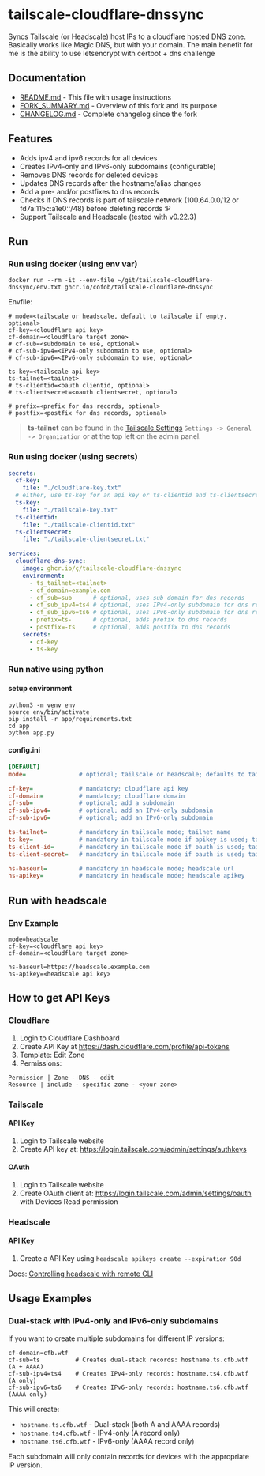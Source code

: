 # tailscale-cloudflare-dnssync
Syncs Tailscale (or Headscale) host IPs to a cloudflare hosted DNS zone.
Basically works like Magic DNS, but with your domain.
The main benefit for me is the ability to use letsencrypt with certbot + dns challenge

## Documentation

- [README.md](README.md) - This file with usage instructions
- [FORK_SUMMARY.md](FORK_SUMMARY.md) - Overview of this fork and its purpose
- [CHANGELOG.md](CHANGELOG.md) - Complete changelog since the fork

## Features
- Adds ipv4 and ipv6 records for all devices
- Creates IPv4-only and IPv6-only subdomains (configurable)
- Removes DNS records for deleted devices
- Updates DNS records after the hostname/alias changes
- Add a pre- and/or postfixes to dns records
- Checks if DNS records is part of tailscale network (100.64.0.0/12 or fd7a:115c:a1e0::/48) before deleting records :P
- Support Tailscale and Headscale (tested with v0.22.3)


## Run
### Run using docker (using env var)
```shell
docker run --rm -it --env-file ~/git/tailscale-cloudflare-dnssync/env.txt ghcr.io/cofob/tailscale-cloudflare-dnssync
```

Envfile:
```env
# mode=<tailscale or headscale, default to tailscale if empty, optional>
cf-key=<cloudflare api key>
cf-domain=<cloudflare target zone>
# cf-sub=<subdomain to use, optional>
# cf-sub-ipv4=<IPv4-only subdomain to use, optional>
# cf-sub-ipv6=<IPv6-only subdomain to use, optional>

ts-key=<tailscale api key>
ts-tailnet=<tailnet>
# ts-clientid=<oauth clientid, optional>
# ts-clientsecret=<oauth clientsecret, optional>

# prefix=<prefix for dns records, optional>
# postfix=<postfix for dns records, optional>
```
> **ts-tailnet** can be found in the [Tailscale Settings](https://login.tailscale.com/admin/settings/general)
```Settings -> General -> Organization``` or at the top left on the admin panel.

### Run using docker (using secrets)
```yaml
secrets:
  cf-key:
    file: "./cloudflare-key.txt"
  # either, use ts-key for an api key or ts-clientid and ts-clientsecret for oauth
  ts-key:
    file: "./tailscale-key.txt"
  ts-clientid:
    file: "./tailscale-clientid.txt" 
  ts-clientsecret:
    file: "./tailscale-clientsecret.txt"

services:
  cloudflare-dns-sync:
    image: ghcr.io/ç/tailscale-cloudflare-dnssync
    environment:
      - ts_tailnet=<tailnet>
      - cf_domain=example.com
      - cf_sub=sub      # optional, uses sub domain for dns records
      - cf_sub_ipv4=ts4 # optional, uses IPv4-only subdomain for dns records
      - cf_sub_ipv6=ts6 # optional, uses IPv6-only subdomain for dns records
      - prefix=ts-      # optional, adds prefix to dns records
      - postfix=-ts     # optional, adds postfix to dns records
    secrets:
      - cf-key
      - ts-key
```

### Run native using python
#### setup environment
```
python3 -m venv env
source env/bin/activate
pip install -r app/requirements.txt
cd app
python app.py
```
#### config.ini
```ini
[DEFAULT]
mode=               # optional; tailscale or headscale; defaults to tailscale

cf-key=             # mandatory; cloudflare api key
cf-domain=          # mandatory; cloudflare domain
cf-sub=             # optional; add a subdomain
cf-sub-ipv4=        # optional; add an IPv4-only subdomain
cf-sub-ipv6=        # optional; add an IPv6-only subdomain

ts-tailnet=         # mandatory in tailscale mode; tailnet name
ts-key=             # mandatory in tailscale mode if apikey is used; tailscale api
ts-client-id=       # mandatory in tailscale mode if oauth is used; tailscale oauth client id
ts-client-secret=   # mandatory in tailscale mode if oauth is used; tailscale oauth client secret

hs-baseurl=         # mandatory in headscale mode; headscale url
hs-apikey=          # mandatory in headscale mode; headscale apikey
```

## Run with headscale
### Env Example
```env
mode=headscale
cf-key=<cloudflare api key>
cf-domain=<cloudflare target zone>

hs-baseurl=https://headscale.example.com
hs-apikey=≤headscale api key>
```

## How to get API Keys
### Cloudflare
1. Login to Cloudflare Dashboard
2. Create API Key at https://dash.cloudflare.com/profile/api-tokens
3. Template: Edit Zone
4. Permissions: 
```
Permission | Zone - DNS - edit
Resource | include - specific zone - <your zone>
```

### Tailscale
#### API Key
1. Login to Tailscale website
2. Create API key at: https://login.tailscale.com/admin/settings/authkeys

#### OAuth
1. Login to Tailscale website
2. Create OAuth client at: https://login.tailscale.com/admin/settings/oauth with Devices Read permission

### Headscale
#### API Key
1. Create a API Key using ```headscale apikeys create --expiration 90d```

Docs: [Controlling headscale with remote CLI](https://github.com/juanfont/headscale/blob/main/docs/remote-cli.md#create-an-api-key)

## Usage Examples

### Dual-stack with IPv4-only and IPv6-only subdomains
If you want to create multiple subdomains for different IP versions:

```env
cf-domain=cfb.wtf
cf-sub=ts          # Creates dual-stack records: hostname.ts.cfb.wtf (A + AAAA)
cf-sub-ipv4=ts4    # Creates IPv4-only records: hostname.ts4.cfb.wtf (A only)
cf-sub-ipv6=ts6    # Creates IPv6-only records: hostname.ts6.cfb.wtf (AAAA only)
```

This will create:
- `hostname.ts.cfb.wtf` - Dual-stack (both A and AAAA records)
- `hostname.ts4.cfb.wtf` - IPv4-only (A record only)
- `hostname.ts6.cfb.wtf` - IPv6-only (AAAA record only)

Each subdomain will only contain records for devices with the appropriate IP version.
